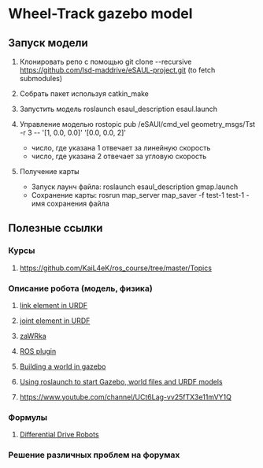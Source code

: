 # Wheel-Track gazebo model

## Запуск модели 

1. Клонировать репо с помощью git clone --recursive https://github.com/lsd-maddrive/eSAUL-project.git (to fetch submodules)

2. Собрать пакет используя catkin_make 

3. Запустить модель roslaunch esaul_description esaul.launch

4. Управление моделью rostopic pub /eSAUl/cmd_vel geometry_msgs/Tst -r 3 -- '[1, 0.0, 0.0]' '[0.0, 0.0, 2]'
    - число, где указана 1 отвечает за линейную скорость
    - число, где указана 2 отвечает за угловую скорость

5. Получение карты
    - Запуск лаунч файла: roslaunch esaul_description gmap.launch
    - Сохранение карты: rosrun map_server map_saver -f test-1
    test-1 - имя сохранения файла

## Полезные ссылки 

### Курсы
1. https://github.com/KaiL4eK/ros_course/tree/master/Topics

### Описание робота (модель, физика)
1. [link element in URDF](http://wiki.ros.org/urdf/XML/link)

2. [joint element in URDF](http://wiki.ros.org/urdf/XML/joint)

3. [zaWRka](https://github.com/lsd-maddrive/zaWRka-project/blob/1c5fed5e65bdc573844c7fcaa0568ca798f53ab2/wr8_description/urdf/model.urdf.xacro#L65)

4. [ROS plugin](http://gazebosim.org/tutorials/?tut=ros_plugins)

5. [Building a world in gazebo](http://gazebosim.org/tutorials?tut=build_world)

6. [Using roslaunch to start Gazebo, world files and URDF models](http://gazebosim.org/tutorials?tut=ros_roslaunch)

7. https://www.youtube.com/channel/UCt6Lag-vv25fTX3e11mVY1Q

### Формулы
1. [Differential Drive Robots](http://www.cs.columbia.edu/~allen/F17/NOTES/icckinematics.pdf)

### Решение различных проблем на форумах
